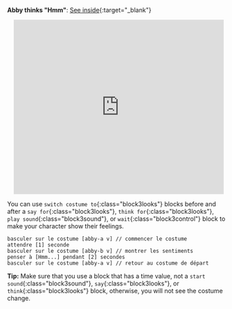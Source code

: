 **Abby thinks "Hmm"**: [See inside](https://scratch.mit.edu/projects/498767227/editor){:target="_blank"}
<div class="scratch-preview" style="margin-left: 15px;">
  <iframe allowtransparency="true" width="485" height="402" src="https://scratch.mit.edu/projects/embed/498767227/?autostart=false" frameborder="0"></iframe>
</div>

You can use `switch costume to`{:class="block3looks"} blocks before and after a `say for`{:class="block3looks"}, `think for`{:class="block3looks"}, `play sound`{:class="block3sound"}, or `wait`{:class="block3control"} block to make your character show their feelings.

```blocks3
basculer sur le costume [abby-a v] // commencer le costume
attendre [1] seconde
basculer sur le costume [abby-b v] // montrer les sentiments
penser à [Hmm...] pendant [2] secondes
basculer sur le costume [abby-a v] // retour au costume de départ
```

**Tip:** Make sure that you use a block that has a time value, not a `start sound`{:class="block3sound"}, `say`{:class="block3looks"}, or `think`{:class="block3looks"} block, otherwise, you will not see the costume change.



